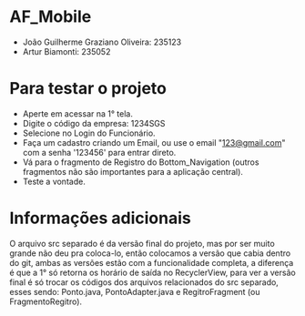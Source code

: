# AF_Mobile

- João Guilherme Graziano Oliveira: 235123
- Artur Biamonti: 235052

# Para testar o projeto
- Aperte em acessar na 1° tela.
- Digite o código da empresa: 1234SGS
- Selecione no Login do Funcionário.
- Faça um cadastro criando um Email, ou use o email "123@gmail.com" com a senha '123456' para entrar direto.
- Vá para o fragmento de Registro do Bottom_Navigation (outros fragmentos não são importantes para a aplicação central).
- Teste a vontade.

# Informações adicionais
O arquivo src separado é da versão final do projeto, mas por ser muito grande não deu pra coloca-lo, então colocamos a versão que cabia dentro do git, ambas as versões estão com a funcionalidade completa, a diferença é que a 1° só retorna os horário de saída no RecyclerView, para ver a versão final é só trocar os códigos dos arquivos relacionados do src separado, esses sendo: Ponto.java, PontoAdapter.java e RegitroFragment (ou FragmentoRegitro).
